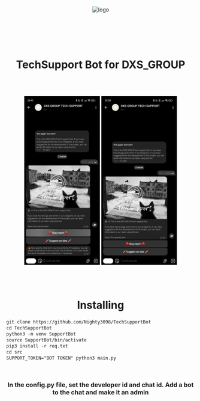<br><br><br>

<div  align="center">
  <img width="40%" alt="logo" src="https://github.com/DXS-SQUAD/.github/assets/154594695/25ee6fd9-7f6e-4f77-9340-8e0c25bc1bd6">
</div>

<br><br><br><br>

<h1 align="center">TechSupport Bot for DXS_GROUP</h1>

<br><br>

<div align="center">
    <img src="img1.png" width="40%" />
    <img src="img2.png" width="40%" />
</div>

<br><br>

<h1 align="center">Installing</h1>

```
git clone https://github.com/Nighty3098/TechSupportBot
cd TechSupportBot
python3 -m venv SupportBot
source SupportBot/bin/activate
pip3 install -r req.txt
cd src
SUPPORT_TOKEN="BOT TOKEN" python3 main.py
```

<br>

<div align="center">
    <h3>In the config.py file, set the developer id and chat id. Add a bot to the chat and make it an admin</h3>
</div>